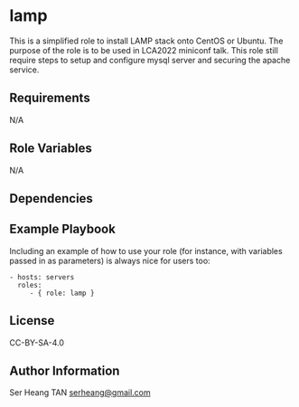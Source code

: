 lamp
=========

This is a simplified role to install LAMP stack onto CentOS or Ubuntu.  The purpose of the role is to be used in LCA2022 miniconf talk.
This role still require steps to setup and configure mysql server and securing the apache service.

Requirements
------------

N/A

Role Variables
--------------

N/A

Dependencies
------------


Example Playbook
----------------

Including an example of how to use your role (for instance, with variables passed in as parameters) is always nice for users too:

    - hosts: servers
      roles:
         - { role: lamp }

License
-------

CC-BY-SA-4.0

Author Information
------------------

Ser Heang TAN <serheang@gmail.com>
